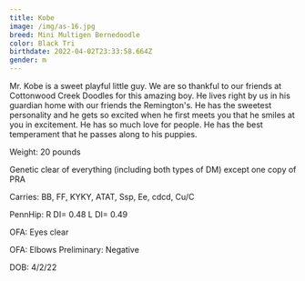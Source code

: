 ```yaml
---
title: Kobe
image: /img/as-16.jpg
breed: Mini Multigen Bernedoodle
color: Black Tri
birthdate: 2022-04-02T23:33:58.664Z
gender: m
---
```

Mr. Kobe is a sweet playful little guy. We are so thankful to our friends at Cottonwood Creek Doodles for this amazing boy. He lives right by us in his guardian home with our friends the Remington's. He has the sweetest personality and he gets so excited when he first meets you that he smiles at you in excitement. He has so much love for people. He has the best temperament that he passes along to his puppies.

W﻿eight: 20 pounds

G﻿enetic clear of everything (including both types of DM) except one copy of PRA

C﻿arries: BB, FF, KYKY, ATAT, Ssp, Ee, cdcd, Cu/C

P﻿ennHip: R DI= 0.48 L DI= 0.49

O﻿FA: Eyes clear

O﻿FA: Elbows Preliminary: Negative

D﻿OB: 4/2/22